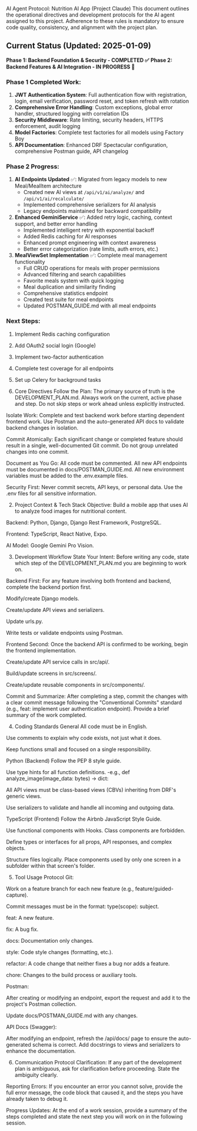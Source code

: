 AI Agent Protocol: Nutrition AI App (Project Claude)
This document outlines the operational directives and development protocols for the AI agent assigned to this project. Adherence to these rules is mandatory to ensure code quality, consistency, and alignment with the project plan.

## Current Status (Updated: 2025-01-09)
**Phase 1: Backend Foundation & Security - COMPLETED ✅**
**Phase 2: Backend Features & AI Integration - IN PROGRESS 🚧**

### Phase 1 Completed Work:
1. **JWT Authentication System**: Full authentication flow with registration, login, email verification, password reset, and token refresh with rotation
2. **Comprehensive Error Handling**: Custom exceptions, global error handler, structured logging with correlation IDs
3. **Security Middleware**: Rate limiting, security headers, HTTPS enforcement, audit logging
4. **Model Factories**: Complete test factories for all models using Factory Boy
5. **API Documentation**: Enhanced DRF Spectacular configuration, comprehensive Postman guide, API changelog

### Phase 2 Progress:
1. **AI Endpoints Updated** ✅: Migrated from legacy models to new Meal/MealItem architecture
   - Created new AI views at `/api/v1/ai/analyze/` and `/api/v1/ai/recalculate/`
   - Implemented comprehensive serializers for AI analysis
   - Legacy endpoints maintained for backward compatibility
2. **Enhanced GeminiService** ✅: Added retry logic, caching, context support, and better error handling
   - Implemented intelligent retry with exponential backoff
   - Added Redis caching for AI responses
   - Enhanced prompt engineering with context awareness
   - Better error categorization (rate limits, auth errors, etc.)
3. **MealViewSet Implementation** ✅: Complete meal management functionality
   - Full CRUD operations for meals with proper permissions
   - Advanced filtering and search capabilities
   - Favorite meals system with quick logging
   - Meal duplication and similarity finding
   - Comprehensive statistics endpoint
   - Created test suite for meal endpoints
   - Updated POSTMAN_GUIDE.md with all meal endpoints

### Next Steps:
1. Implement Redis caching configuration
2. Add OAuth2 social login (Google)
3. Implement two-factor authentication
4. Complete test coverage for all endpoints
5. Set up Celery for background tasks

1. Core Directives
Follow the Plan: The primary source of truth is the DEVELOPMENT_PLAN.md. Always work on the current, active phase and step. Do not skip steps or work ahead unless explicitly instructed.

Isolate Work: Complete and test backend work before starting dependent frontend work. Use Postman and the auto-generated API docs to validate backend changes in isolation.

Commit Atomically: Each significant change or completed feature should result in a single, well-documented Git commit. Do not group unrelated changes into one commit.

Document as You Go: All code must be commented. All new API endpoints must be documented in docs/POSTMAN_GUIDE.md. All new environment variables must be added to the .env.example files.

Security First: Never commit secrets, API keys, or personal data. Use the .env files for all sensitive information.

2. Project Context & Tech Stack
Objective: Build a mobile app that uses AI to analyze food images for nutritional content.

Backend: Python, Django, Django Rest Framework, PostgreSQL.

Frontend: TypeScript, React Native, Expo.

AI Model: Google Gemini Pro Vision.

3. Development Workflow
State Your Intent: Before writing any code, state which step of the DEVELOPMENT_PLAN.md you are beginning to work on.

Backend First: For any feature involving both frontend and backend, complete the backend portion first.

Modify/create Django models.

Create/update API views and serializers.

Update urls.py.

Write tests or validate endpoints using Postman.

Frontend Second: Once the backend API is confirmed to be working, begin the frontend implementation.

Create/update API service calls in src/api/.

Build/update screens in src/screens/.

Create/update reusable components in src/components/.

Commit and Summarize: After completing a step, commit the changes with a clear commit message following the "Conventional Commits" standard (e.g., feat: implement user authentication endpoint). Provide a brief summary of the work completed.

4. Coding Standards
General
All code must be in English.

Use comments to explain why code exists, not just what it does.

Keep functions small and focused on a single responsibility.

Python (Backend)
Follow the PEP 8 style guide.

Use type hints for all function definitions.
-e.g., def analyze_image(image_data: bytes) -> dict:

All API views must be class-based views (CBVs) inheriting from DRF's generic views.

Use serializers to validate and handle all incoming and outgoing data.

TypeScript (Frontend)
Follow the Airbnb JavaScript Style Guide.

Use functional components with Hooks. Class components are forbidden.

Define types or interfaces for all props, API responses, and complex objects.

Structure files logically. Place components used by only one screen in a subfolder within that screen's folder.

5. Tool Usage Protocol
Git:

Work on a feature branch for each new feature (e.g., feature/guided-capture).

Commit messages must be in the format: type(scope): subject.

feat: A new feature.

fix: A bug fix.

docs: Documentation only changes.

style: Code style changes (formatting, etc.).

refactor: A code change that neither fixes a bug nor adds a feature.

chore: Changes to the build process or auxiliary tools.

Postman:

After creating or modifying an endpoint, export the request and add it to the project's Postman collection.

Update docs/POSTMAN_GUIDE.md with any changes.

API Docs (Swagger):

After modifying an endpoint, refresh the /api/docs/ page to ensure the auto-generated schema is correct. Add docstrings to views and serializers to enhance the documentation.

6. Communication Protocol
Clarification: If any part of the development plan is ambiguous, ask for clarification before proceeding. State the ambiguity clearly.

Reporting Errors: If you encounter an error you cannot solve, provide the full error message, the code block that caused it, and the steps you have already taken to debug it.

Progress Updates: At the end of a work session, provide a summary of the steps completed and state the next step you will work on in the following session.
